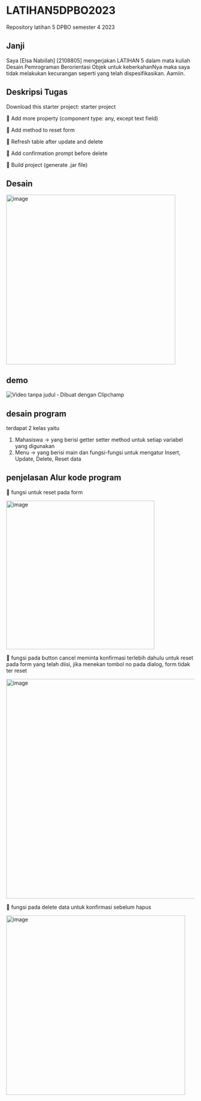 # LATIHAN5DPBO2023
Repository latihan 5 DPBO semester 4 2023
## Janji 
Saya [Elsa Nabiilah] [2108805] mengerjakan LATIHAN 5 dalam mata kuliah Desain Pemrograman Berorientasi Objek untuk keberkahanNya maka saya tidak melakukan kecurangan seperti yang telah dispesifikasikan. Aamiin.

## Deskripsi Tugas 
Download this starter project: starter project

🍎 Add more property (component type: any, except text field)

🍎 Add method to reset form

🍎 Refresh table after update and delete

🍎 Add confirmation prompt before delete

🍎 Build project (generate .jar file)

## Desain
<img width="452" alt="image" src="https://user-images.githubusercontent.com/101001227/226521855-420e75a9-1ec4-485e-bd1f-668a66b42e41.png">

## demo 


![Video tanpa judul ‐ Dibuat dengan Clipchamp](https://user-images.githubusercontent.com/101001227/226526963-e8a88278-86f0-4bc0-9356-d1a5a1fbaefe.gif)


## desain program
terdapat 2 kelas yaitu 
1. Mahasiswa -> yang berisi getter setter method untuk setiap variabel yang digunakan
2. Menu -> yang berisi main dan fungsi-fungsi untuk mengatur Insert, Update, Delete, Reset data 

## penjelasan Alur kode program
🤔 fungsi untuk reset pada form 

<img width="396" alt="image" src="https://user-images.githubusercontent.com/101001227/226527051-0aa3786d-b118-484e-aea1-7e6026dba448.png">

🤔 fungsi pada button cancel 
meminta konfirmasi terlebih dahulu untuk reset pada form yang telah diisi, jika menekan tombol no pada dialog, form tidak ter reset

<img width="585" alt="image" src="https://user-images.githubusercontent.com/101001227/226527284-c0ecce22-8e02-4e6d-ab30-283a2562f79f.png">

🤔 fungsi pada delete data untuk konfirmasi sebelum hapus

<img width="478" alt="image" src="https://user-images.githubusercontent.com/101001227/226527514-ae502e8a-4013-4003-b777-63936a97d38e.png">






